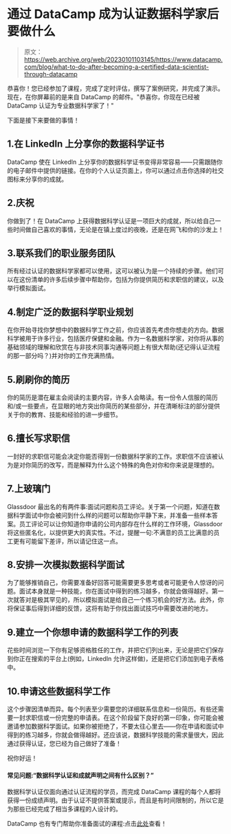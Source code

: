 # 通过 DataCamp 成为认证数据科学家后要做什么

> 原文：<https://web.archive.org/web/20230101103145/https://www.datacamp.com/blog/what-to-do-after-becoming-a-certified-data-scientist-through-datacamp>

恭喜你！您已经参加了课程，完成了定时评估，撰写了案例研究，并完成了演示。现在，在你屏幕前的是来自 DataCamp 的邮件。"恭喜你，你现在已经被 DataCamp 认证为专业数据科学家了！"

下面是接下来要做的事情！

## 1.在 LinkedIn 上分享你的数据科学证书

DataCamp 使在 LinkedIn 上分享你的数据科学证书变得非常容易——只需跟随你的电子邮件中提供的链接。在你的个人认证页面上，你可以通过点击你选择的社交图标来分享你的成就。

## 2.庆祝

你做到了！在 DataCamp 上获得数据科学认证是一项巨大的成就，所以给自己一些时间做自己喜欢的事情，无论是在镇上度过的夜晚，还是在网飞和你的沙发上！

## 3.联系我们的职业服务团队

所有经过认证的数据科学家都可以使用，这可以被认为是一个持续的步骤。他们可以在这份清单的许多后续步骤中帮助你，包括为你提供简历和求职信的建议，以及举行模拟面试。

## 4.制定广泛的数据科学职业规划

在你开始寻找你梦想中的数据科学工作之前，你应该首先考虑你想走的方向。数据科学被用于许多行业，包括医疗保健和金融。作为一名数据科学家，对你将从事的基础领域的理解和欣赏在与非技术同事沟通等问题上有很大帮助(还记得认证流程的那一部分吗？)并对你的工作充满热情。

## 5.刷刷你的简历

你的简历是潜在雇主会阅读的主要内容，许多人会略读。有一份令人信服的简历和/或一些要点，在显眼的地方突出你简历的某些部分，并在清晰标注的部分提供关于你的教育、技能和经验的进一步细节。

## 6.擅长写求职信

一封好的求职信可能会决定你能否得到一份数据科学家的工作。求职信不应该被认为是对你简历的改写，而是解释为什么这个特殊的角色对你和你来说是理想的。

## 7.上玻璃门

Glassdoor 最出名的有两件事:面试问题和员工评论。关于第一个问题，知道在数据科学面试中你会被问到什么样的问题可以帮助你平静下来，并准备一些样本答案。员工评论可以让你知道你申请的公司内部存在什么样的工作环境，Glassdoor 将这些匿名化，以提供更大的真实性。不过，提醒一句:不满意的员工比满意的员工更有可能留下差评，所以请记住这一点。

## 8.安排一次模拟数据科学面试

为了能够推销自己，你需要准备好回答可能需要更多思考或者可能更令人惊讶的问题。面试本身就是一种技能，你在面试中得到的练习越多，你就会做得越好。第一次就答对是极其罕见的，所以模拟面试是给自己一个练习机会的好方法。此外，你将保证事后得到详细的反馈，这将有助于你找出面试技巧中需要改进的地方。

## 9.建立一个你想申请的数据科学工作的列表

花些时间浏览一下你有足够资格胜任的工作，并把它们列出来，无论是把它们保存到你正在搜索的平台上(例如，LinkedIn 允许这样做)，还是把它们添加到电子表格中。

## 10.申请这些数据科学工作

这个步骤因清单而异。每个列表至少需要您的详细联系信息和一份简历。有些还需要一封求职信或一份完整的申请表。在这个阶段留下良好的第一印象，你可能会被邀请参加数据科学面试。如果你被拒绝了，不要太往心里去——你在申请和面试中得到的练习越多，你就会做得越好。还应该说，数据科学技能的需求量很大，因此通过获得认证，您已经为自己做好了准备！

祝你好运！

#### 常见问题:“数据科学认证和成就声明之间有什么区别？”

数据科学认证仅面向通过认证流程的学员，而完成 DataCamp 课程的每个人都将获得一份成绩声明。由于认证不提供答案或提示，而且是有时间限制的，所以它是为那些已经完成了相当多课程的人设计的。

DataCamp 也有专门帮助你准备面试的课程:点击[此处](https://web.archive.org/web/20220926215525/https://www.datacamp.com/search?q=interview)查看！